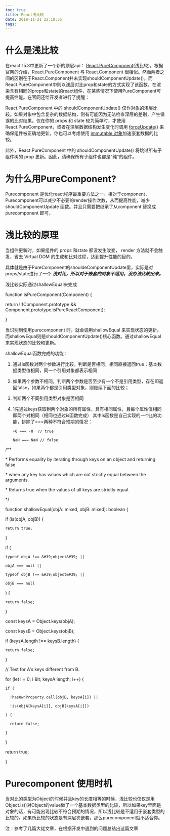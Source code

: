 ```yaml
---
toc: true
title: React浅比较
date: 2018-11-21 22:10:35
tags:
---
```


# 什么是浅比较

在react 15.3中更新了一个新的顶层api： [React.PureComponent](https://zh-hans.reactjs.org/docs/react-api.html#reactpurecomponent)(浅比较)。根据官网的介绍，React.PureComponent 与 React.Component 很相似。然而两者之间的区别在于React.Component并未实现shouldComponentUpdate()。而React.PureComponent中则以浅层对比prop和state的方式实现了该函数。在渲染含有相同的props和state的react组件，在某些情况下使用PureComponent可提高性能。在官网还给开发者进行了提醒：

React.PureComponent 中的 shouldComponentUpdate() 仅作对象的浅层比较。如果对象中包含复杂的数据结构，则有可能因为无法检查深层的差别，产生错误的比对结果。仅在你的 props 和 state 较为简单时，才使用 React.PureComponent，或者在深层数据结构发生变化时调用 [forceUpdate()](https://zh-hans.reactjs.org/docs/react-component.html#forceupdate) 来确保组件被正确地更新。你也可以考虑使用 [immutable 对象](https://facebook.github.io/immutable-js/)加速嵌套数据的比较。

此外，React.PureComponent 中的 shouldComponentUpdate() 将跳过所有子组件树的 prop 更新。因此，请确保所有子组件也都是&quot;纯&quot;的组件。

# 为什么用PureComponent?

Purecomponent 是优化react程序最重要方法之一。相对于component，Purecomponent可以减少不必要的render操作次数，从而提高性能，减少shouldComponentUpdate 函数。并且只需要把继承了从component 替换成purecomponent 即可。

# 浅比较的原理

当组件更新时，如果组件的 props 和state 都没发生改变， render 方法就不会触发，省去 Virtual DOM 的生成和比对过程，达到提升性能的目的。

具体就是由于PureComponent的shouldeComponentUpdate里，实际是对props/state进行了一个  **_浅对比，所以对于嵌套的对象不适用，没办法比较出来。_**

浅比较实际通过shallowEqual来完成

function isPureComponent(Component) {

  return !!(Component.prototype &amp;&amp; Component.prototype.isPureReactComponent);

}

当识别到使用purecomponent 时，就会调用shallowEqual  来实现状态的更新。而shallowEqual则是shouldComponentUpdate()核心函数。通过shallowEqual来实现状态的比较和更新。

shallowEqual函数完成的功能：

1. 通过is函数对两个参数进行比较，判断是否相同，相同直接返回true：基本数据类型值相同，同一个引用对象都表示相同
2. 如果两个参数不相同，判断两个参数是否至少有一个不是引用类型，存在即返回false，如果两个都是引用类型对象，则继续下面的比较；
3. 判断两个不同引用类型对象是否相同
  1. 1先通过keys获取到两个对象的所有属性，具有相同属性，且每个属性值相同即两个对相同（相同也通过is函数完成）        其中is函数是自己实现的一个[is](https://developer.mozilla.org/en-US/docs/Web/JavaScript/Reference/Global_Objects/Object/is)的功能，排除了===两种不符合预期的情况：

         +0 === -0  // true

         NaN === NaN // false

/\*\*

 \* Performs equality by iterating through keys on an object and returning false

 \* when any key has values which are not strictly equal between the arguments.

 \* Returns true when the values of all keys are strictly equal.

 \*/

function shallowEqual(objA: mixed, objB: mixed): boolean {

  if (is(objA, objB)) {

    return true;

  }

  if (

    typeof objA !== &#39;object&#39; ||

    objA === null ||

    typeof objB !== &#39;object&#39; ||

    objB === null

  ) {

    return false;

  }

  const keysA = Object.keys(objA);

  const keysB = Object.keys(objB);

  if (keysA.length !== keysB.length) {

    return false;

  }

  // Test for A&#39;s keys different from B.

  for (let i = 0; i \&lt; keysA.length; i++) {

    if (

      !hasOwnProperty.call(objB, keysA[i]) ||

      !is(objA[keysA[i]], objB[keysA[i]])

    ) {

      return false;

    }

  }

  return true;

}

# Purecomponent 使用时机

当对比的类型为Object的时候并且key的长度相等的时候，浅比较也仅仅是用Object.is()对Object的value做了一个基本数据类型的比较，所以如果key里面是对象的话，有可能出现比较不符合预期的情况，所以浅比较是不适用于嵌套类型的比较的。如果所比较的状态是有深层次嵌套，那么purecomponent就不适合你。

注：参考了几篇大佬文章，在根据开发中遇到的问题总结出这篇文章

